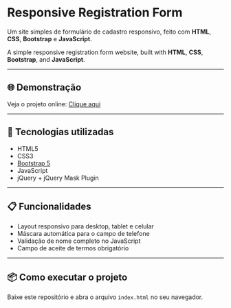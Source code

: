 # Responsive Registration Form

Um site simples de formulário de cadastro responsivo, feito com **HTML**, **CSS**, **Bootstrap** e **JavaScript**.

A simple responsive registration form website, built with **HTML**, **CSS**, **Bootstrap**, and **JavaScript**.

---

## 🌐 Demonstração
Veja o projeto online: [Clique aqui](https://harlan-responsive-registration-form.vercel.app/)

---

## 🚀 Tecnologias utilizadas
- HTML5  
- CSS3  
- [Bootstrap 5](https://getbootstrap.com/)  
- JavaScript  
- jQuery + jQuery Mask Plugin  

---

## 📋 Funcionalidades
- Layout responsivo para desktop, tablet e celular  
- Máscara automática para o campo de telefone  
- Validação de nome completo no JavaScript  
- Campo de aceite de termos obrigatório  

---

## 📦 Como executar o projeto
Baixe este repositório e abra o arquivo `index.html` no seu navegador.
